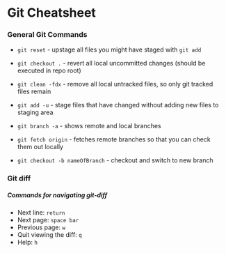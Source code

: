 # Git Cheatsheet

### General Git Commands

* `git reset` - upstage all files you might have staged with `git add`
* `git checkout .` - revert all local uncommitted changes (should be executed in repo root)
* `git clean -fdx` - remove all local untracked files, so only git tracked files remain
* `git add -u` - stage files that have changed without adding new files to staging area


* `git branch -a` - shows remote and local branches
* `git fetch origin` - fetches remote branches so that you can check them out locally

* `git checkout -b nameOfBranch` - checkout and switch to new branch

### Git diff

##### Commands for navigating git-diff

* Next line:  `return`
* Next page:  `space bar`
* Previous page:  `w`
* Quit viewing the diff:  `q`
* Help:  `h`
